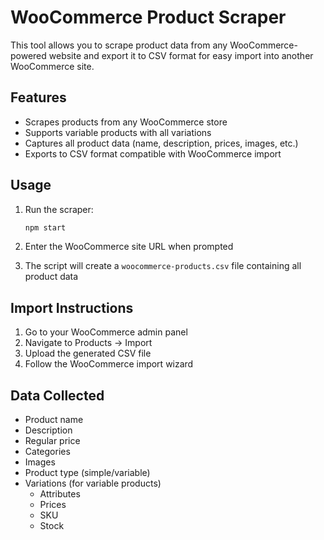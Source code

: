 # WooCommerce Product Scraper

This tool allows you to scrape product data from any WooCommerce-powered website and export it to CSV format for easy import into another WooCommerce site.

## Features

- Scrapes products from any WooCommerce store
- Supports variable products with all variations
- Captures all product data (name, description, prices, images, etc.)
- Exports to CSV format compatible with WooCommerce import

## Usage

1. Run the scraper:
   ```bash
   npm start
   ```

2. Enter the WooCommerce site URL when prompted

3. The script will create a `woocommerce-products.csv` file containing all product data

## Import Instructions

1. Go to your WooCommerce admin panel
2. Navigate to Products → Import
3. Upload the generated CSV file
4. Follow the WooCommerce import wizard

## Data Collected

- Product name
- Description
- Regular price
- Categories
- Images
- Product type (simple/variable)
- Variations (for variable products)
  - Attributes
  - Prices
  - SKU
  - Stock